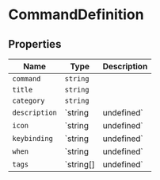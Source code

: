 # CommandDefinition

## Properties

| Name | Type | Description |
|------|------|-------------|
| `command` | `string` |  |
| `title` | `string` |  |
| `category` | `string` |  |
| `description` | `string | undefined` |  |
| `icon` | `string | undefined` |  |
| `keybinding` | `string | undefined` |  |
| `when` | `string | undefined` |  |
| `tags` | `string[] | undefined` |  |


